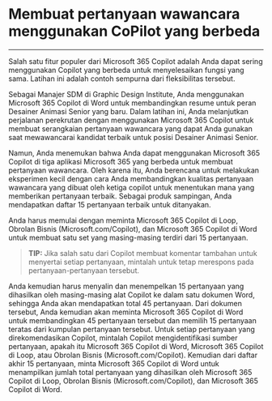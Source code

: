 # Membuat pertanyaan wawancara menggunakan CoPilot yang berbeda
---
Salah satu fitur populer dari Microsoft 365 Copilot adalah Anda dapat sering menggunakan Copilot yang berbeda untuk menyelesaikan fungsi yang sama. Latihan ini adalah contoh sempurna dari fleksibilitas tersebut.<br>

Sebagai Manajer SDM di Graphic Design Institute, Anda menggunakan Microsoft 365 Copilot di Word untuk membandingkan resume untuk peran Desainer Animasi Senior yang baru. Dalam latihan ini, Anda melanjutkan perjalanan perekrutan dengan menggunakan Microsoft 365 Copilot untuk membuat serangkaian pertanyaan wawancara yang dapat Anda gunakan saat mewawancarai kandidat terbaik untuk posisi Desainer Animasi Senior.

Namun, Anda menemukan bahwa Anda dapat menggunakan Microsoft 365 Copilot di tiga aplikasi Microsoft 365 yang berbeda untuk membuat pertanyaan wawancara. Oleh karena itu, Anda berencana untuk melakukan eksperimen kecil dengan cara Anda membandingkan kualitas pertanyaan wawancara yang dibuat oleh ketiga copilot untuk menentukan mana yang memberikan pertanyaan terbaik. Sebagai produk sampingan, Anda mendapatkan daftar 15 pertanyaan terbaik untuk ditanyakan.

Anda harus memulai dengan meminta Microsoft 365 Copilot di Loop, Obrolan Bisnis (Microsoft.com/Copilot), dan Microsoft 365 Copilot di Word untuk membuat satu set yang masing-masing terdiri dari 15 pertanyaan.

> **TIP:** Jika salah satu dari Copilot membuat komentar tambahan untuk menyertai setiap pertanyaan, mintalah untuk tetap merespons pada pertanyaan-pertanyaan tersebut.

Anda kemudian harus menyalin dan menempelkan 15 pertanyaan yang dihasilkan oleh masing-masing alat Copilot ke dalam satu dokumen Word, sehingga Anda akan mendapatkan total 45 pertanyaan. Dari dokumen tersebut, Anda kemudian akan meminta Microsoft 365 Copilot di Word untuk membandingkan 45 pertanyaan tersebut dan memilih 15 pertanyaan teratas dari kumpulan pertanyaan tersebut. Untuk setiap pertanyaan yang direkomendasikan Copilot, mintalah Copilot mengidentifikasi sumber pertanyaan, apakah itu Microsoft 365 Copilot di Word, Microsoft 365 Copilot di Loop, atau Obrolan Bisnis (Microsoft.com/Copilot). Kemudian dari daftar akhir 15 pertanyaan, minta Microsoft 365 Copilot di Word untuk menampilkan jumlah total pertanyaan yang dihasilkan oleh Microsoft 365 Copilot di Loop, Obrolan Bisnis (Microsoft.com/Copilot), dan Microsoft 365 Copilot di Word.
